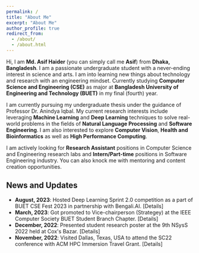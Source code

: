 ```yaml
---
permalink: /
title: "About Me"
excerpt: "About Me"
author_profile: true
redirect_from: 
  - /about/
  - /about.html
---
```


Hi, I am <b> Md. Asif Haider </b> (you can simply call me <b>Asif</b>) from <b>Dhaka, Bangladesh</b>. I am a passionate undergraduate student with a never-ending interest in science and arts. I am into learning new things about technology and research with an engineering mindset. Currently studying <b>Computer Science and Engineering (CSE)</b> as major at <b>Bangladesh University of Engineering and Technology (BUET)</b> in my final (fourth) year.

I am currently pursuing my undergraduate thesis under the guidance of Professor <a style="text-decoration: none" href="https://scholar.google.com/citations?user=jAuiNFgAAAAJ&hl=en">Dr. Anindya Iqbal</a>. My current research interests include leveraging <b>Machine Learning</b> and <b>Deep Learning</b> techniques to solve real-world problems in the fields of <b>Natural Language Processing</b> and <b>Software Engineering</b>. I am also interested to explore <b>Computer Vision</b>, <b>Health and Bioinformatics</b> as well as <b>High Performance Computing</b>.

I am actively looking for <b>Research Assistant</b> positions in Computer Science and Engineering research labs and <b>Intern/Part-time</b> positions in Software Engineering industry. You can also knock me with mentoring and content creation opportunities.

## News and Updates

- **August, 2023**: Hosted Deep Learning Sprint 2.0 competition as a part of <a style="text-decoration: none" href="https://buetcsefest2023.com/">BUET CSE Fest 2023</a> in partnership with <a style="text-decoration: none" href="https://bengali.ai/">Bengali.AI</a>. <a style="text-decoration: none" href="https://www.kaggle.com/competitions/dlsprint2">[Details]</a>
- **March, 2023**: Got promoted to Vice-chairperson (Strategey) at the IEEE Computer Society BUET Student Branch Chapter. <a style="text-decoration: none" href="https://www.facebook.com/ieeebuetcs/posts/pfbid0rNvtGvX2erYjvMYQba8F739BVo5ZS2Hsrvd1ZuafpcgqeKSraMzzyEtre5uUDHx7l">[Details]</a>
- **December, 2022**: Presented student research poster at the <a style="text-decoration: none" href="https://cse.buet.ac.bd/nsyss2022/"> 9th NSysS 2022</a> held at Cox's Bazar. <a style="text-decoration: none" href="https://www.linkedin.com/feed/update/urn:li:activity:7013882466746720256/">[Details]</a>
- **November, 2022**: Visited Dallas, Texas, USA to attend the <a style="text-decoration: none" href="https://sc22.supercomputing.org/">SC22 conference</a> with ACM <a style="text-decoration: none" href="https://www.sighpc.org/for-our-community/hpc-immersion">HPC Immersion</a> Travel Grant. <a style="text-decoration: none" href="https://www.linkedin.com/posts/asif-haider-1805112_sc22-highperformancecomputing-hpcaccelerates-activity-7004850310015848448-7bkh?utm_source=share&utm_medium=member_desktop">[Details]</a>